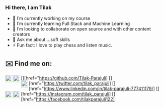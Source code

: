 ### Hi there, I am Tilak

- 🔭 I’m currently working on my course
- 🌱 I’m currently learning Full Stack and Machine Learning
- 👯 I’m looking to collaborate on open source and with other content creators
- 💬 Ask me about ...soft skills
- ⚡ Fun fact: I love to play chess and listen music.

## ✉️ Find me on:
[<img align="left" alt="codeSTACKr.com" width="22px" src="https://raw.githubusercontent.com/iconic/open-iconic/master/svg/github.svg" />][href="https://github.com/Tilak-Parajuli]
[<img align="left" alt="codeSTACKr | Twitter" width="22px" src="https://cdn.jsdelivr.net/npm/simple-icons@v3/icons/twitter.svg" />][href="https://twitter.com/tilak_parajuli]
[<img align="left" alt="codeSTACKr | LinkedIn" width="22px" src="https://cdn.jsdelivr.net/npm/simple-icons@v3/icons/linkedin.svg" />][href="https://www.linkedin.com/in/tilak-parajuli-777411179/]
[<img align="left" alt="codeSTACKr | Instagram" width="22px" src="https://cdn.jsdelivr.net/npm/simple-icons@v3/icons/instagram.svg" />][href="https://instagram.com/tilak_parajuli]
[<img align="left" alt="codeSTACKr | YouTube" width="22px" src="https://cdn.jsdelivr.net/npm/simple-icons@v3/icons/facebook.svg" />][href="https://facebook.com/tilakparajuli122]

<br />
